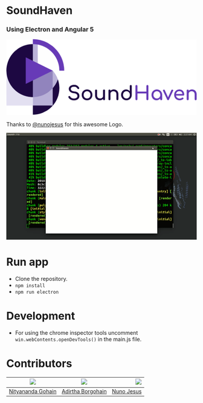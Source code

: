 # SoundHaven
### Using Electron and Angular 5
![LOGO](./RepoAssets/Logo/mainLogo.png)

Thanks to [@nunojesus](https://github.com/nunojesus) for this awesome Logo.


![player](./RepoAssets/player.gif)
# Run app
* Clone the repository.
* `npm install`
* `npm run electron`

# Development
* For using the chrome inspector tools uncomment `win.webContents.openDevTools()` in the main.js file.

# Contributors
| <img src="https://avatars0.githubusercontent.com/u/26831659?s=460&v=4" width="100px;"/> | <img src="https://avatars1.githubusercontent.com/u/32612696?s=400&v=4" width="100px;"/> | <img src="https://avatars0.githubusercontent.com/u/34600369?s=400&v=4" width="100px;"/>|
| ------------- |:-------------:| -----:|
| [Nityananda Gohain](https://github.com/nityanandagohain) | [Adirtha Borgohain](https://github.com/AdirthaBorgohain) | [Nuno Jesus](https://github.com/nunojesus) |
